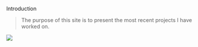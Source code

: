  Introduction
> The purpose of this site is to present the most recent projects I have worked on. 

![](https://github.com/peterjfk/projects/blob/master/images/pc2pc.jpg)
